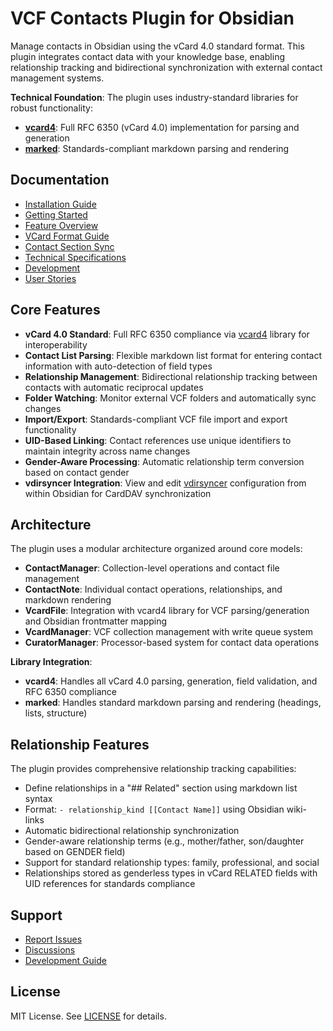
# VCF Contacts Plugin for Obsidian

Manage contacts in Obsidian using the vCard 4.0 standard format. This plugin integrates contact data with your knowledge base, enabling relationship tracking and bidirectional synchronization with external contact management systems.

**Technical Foundation**: The plugin uses industry-standard libraries for robust functionality:
- **[vcard4](https://www.npmjs.com/package/vcard4)**: Full RFC 6350 (vCard 4.0) implementation for parsing and generation
- **[marked](https://www.npmjs.com/package/marked)**: Standards-compliant markdown parsing and rendering

## Documentation

- [Installation Guide](docs/installation.md)
- [Getting Started](docs/getting-started.md)
- [Feature Overview](docs/features.md)
- [VCard Format Guide](docs/vcard-format.md)
- [Contact Section Sync](docs/contact-section-sync.md)
- [Technical Specifications](docs/specifications.md)
- [Development](docs/development/)
- [User Stories](docs/user-stories.md)

## Core Features

- **vCard 4.0 Standard**: Full RFC 6350 compliance via [vcard4](https://www.npmjs.com/package/vcard4) library for interoperability
- **Contact List Parsing**: Flexible markdown list format for entering contact information with auto-detection of field types
- **Relationship Management**: Bidirectional relationship tracking between contacts with automatic reciprocal updates
- **Folder Watching**: Monitor external VCF folders and automatically sync changes
- **Import/Export**: Standards-compliant VCF file import and export functionality
- **UID-Based Linking**: Contact references use unique identifiers to maintain integrity across name changes
- **Gender-Aware Processing**: Automatic relationship term conversion based on contact gender
- **vdirsyncer Integration**: View and edit [vdirsyncer](https://github.com/pimutils/vdirsyncer) configuration from within Obsidian for CardDAV synchronization

## Architecture

The plugin uses a modular architecture organized around core models:

- **ContactManager**: Collection-level operations and contact file management
- **ContactNote**: Individual contact operations, relationships, and markdown rendering
- **VcardFile**: Integration with vcard4 library for VCF parsing/generation and Obsidian frontmatter mapping
- **VcardManager**: VCF collection management with write queue system
- **CuratorManager**: Processor-based system for contact data operations

**Library Integration**:
- **vcard4**: Handles all vCard 4.0 parsing, generation, field validation, and RFC 6350 compliance
- **marked**: Handles standard markdown parsing and rendering (headings, lists, structure)

## Relationship Features

The plugin provides comprehensive relationship tracking capabilities:

- Define relationships in a "## Related" section using markdown list syntax
- Format: `- relationship_kind [[Contact Name]]` using Obsidian wiki-links
- Automatic bidirectional relationship synchronization
- Gender-aware relationship terms (e.g., mother/father, son/daughter based on GENDER field)
- Support for standard relationship types: family, professional, and social
- Relationships stored as genderless types in vCard RELATED fields with UID references for standards compliance

## Support

- [Report Issues](https://github.com/iandennismiller/obsidian-vcf-contacts/issues)
- [Discussions](https://github.com/iandennismiller/obsidian-vcf-contacts/discussions)
- [Development Guide](docs/development/)

## License

MIT License. See [LICENSE](LICENSE) for details.
